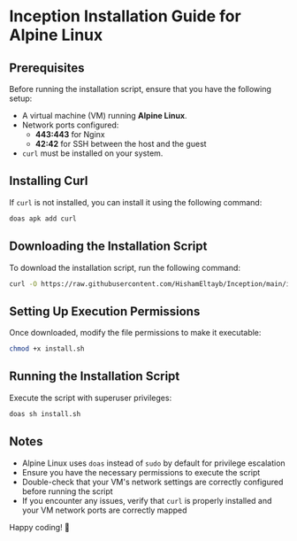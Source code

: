 # Inception Installation Guide for Alpine Linux

## Prerequisites
Before running the installation script, ensure that you have the following setup:

- A virtual machine (VM) running **Alpine Linux**.
- Network ports configured:
  - **443:443** for Nginx
  - **42:42** for SSH between the host and the guest
- `curl` must be installed on your system.

## Installing Curl
If `curl` is not installed, you can install it using the following command:
```sh
doas apk add curl
```

## Downloading the Installation Script
To download the installation script, run the following command:
```sh
curl -O https://raw.githubusercontent.com/HishamEltayb/Inception/main/install.sh
```

## Setting Up Execution Permissions
Once downloaded, modify the file permissions to make it executable:
```sh
chmod +x install.sh
```

## Running the Installation Script
Execute the script with superuser privileges:
```sh
doas sh install.sh
```

## Notes
- Alpine Linux uses `doas` instead of `sudo` by default for privilege escalation
- Ensure you have the necessary permissions to execute the script
- Double-check that your VM's network settings are correctly configured before running the script
- If you encounter any issues, verify that `curl` is properly installed and your VM network ports are correctly mapped

Happy coding! 🚀
